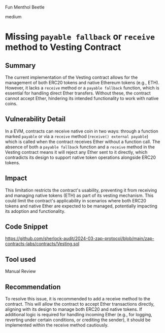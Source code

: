 Fun Menthol Beetle

medium

# Missing `payable fallback` or `receive` method to Vesting Contract

## Summary
The current implementation of the Vesting contract allows for the management of both ERC20 tokens and native Ethereum tokens (e.g., ETH). However, it lacks a `receive` method or a `payable fallback` function, which is essential for handling direct Ether transfers. Without these, the contract cannot accept Ether, hindering its intended functionality to work with native coins.

## Vulnerability Detail
In a EVM, contracts can receive native coin in two ways: through a function marked `payable` or via a `receive` method (`receive() external payable`) which is called when the contract receives Ether without a function call. The absence of both a `payable fallback` function and a `receive` method in the Vesting contract means it will reject any Ether sent to it directly, which contradicts its design to support native token operations alongside ERC20 tokens.

## Impact
This limitation restricts the contract's usability, preventing it from receiving and managing native tokens (ETH) as part of its vesting mechanism. This could limit the contract's applicability in scenarios where both ERC20 tokens and native Ether are expected to be managed, potentially impacting its adoption and functionality.

## Code Snippet
https://github.com/sherlock-audit/2024-03-zap-protocol/blob/main/zap-contracts-labs/contracts/Vesting.sol

## Tool used

Manual Review

## Recommendation
To resolve this issue, it is recommended to add a receive method to the contract. This will allow the contract to accept Ether transactions directly, aligning with its design to manage both ERC20 and native tokens. If additional logic is required for handling incoming Ether (e.g., for logging, reverting under certain conditions, or crediting the sender), it should be implemented within the receive method cautiously.
